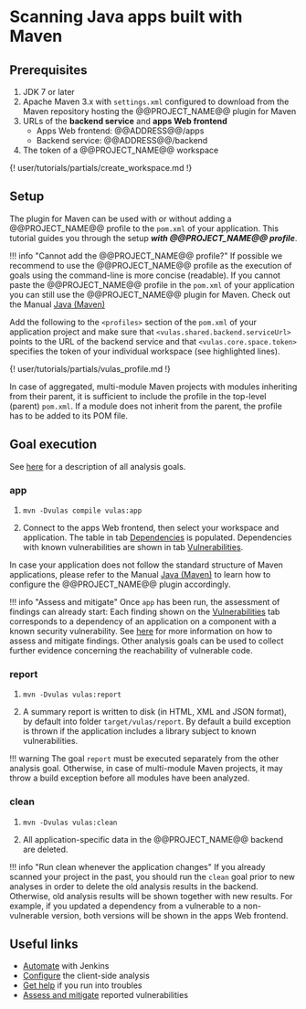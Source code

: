 # Scanning Java apps built with Maven

<!--

HP: Not needed in my option.

!!! info "Not using Maven?"

    If your Java application is not build with Maven, you can still use @@PROJECT_NAME@@.

    We have a dedicated tutorial showing [how to use @@PROJECT_NAME@@ with non-Maven Java applications](../tutorials/java_cli/),
    check that out!

-->

## Prerequisites

1. JDK 7 or later
2. Apache Maven 3.x with `settings.xml` configured to download from the Maven repository hosting the @@PROJECT_NAME@@ plugin for Maven
3. URLs of the **backend service** and **apps Web frontend**
	- Apps Web frontend: @@ADDRESS@@/apps
	- Backend service: @@ADDRESS@@/backend
4. The token of a @@PROJECT_NAME@@ workspace

{! user/tutorials/partials/create_workspace.md !}

## Setup

The plugin for Maven can be used with or without adding a @@PROJECT_NAME@@ profile to the `pom.xml` of your application. This tutorial guides you through the setup ***with @@PROJECT_NAME@@ profile***.

!!! info "Cannot add the @@PROJECT_NAME@@ profile?"
	If possible we recommend to use the @@PROJECT_NAME@@ profile as the execution of goals using the command-line is more concise (readable). If you cannot paste the @@PROJECT_NAME@@ profile in the `pom.xml` of your application you can still use the @@PROJECT_NAME@@ plugin for Maven. Check out the Manual [Java (Maven)](../../manuals/setup#maven)

Add the following to the `<profiles>` section of the `pom.xml` of your application project and make sure that `<vulas.shared.backend.serviceUrl>` points to the URL of the backend service and that `<vulas.core.space.token>` specifies the token of your individual workspace (see highlighted lines).

{! user/tutorials/partials/vulas_profile.md !}

In case of aggregated, multi-module Maven projects with modules inheriting from their parent, it is sufficient to include the profile in the top-level (parent) `pom.xml`. If a module does not inherit from the parent, the profile has to be added to its POM file.

## Goal execution

See [here](../../manuals/analysis/) for a description of all analysis goals.

### app

1. `mvn -Dvulas compile vulas:app`

2. Connect to the apps Web frontend, then select your workspace and application. The table in tab [Dependencies](../../manuals/frontend/#dependencies) is populated. Dependencies with known vulnerabilities are shown in tab [Vulnerabilities](../../manuals/frontend/#vulnerabilities).

In case your application does not follow the standard structure of Maven applications, please refer to the Manual [Java (Maven)](../../manuals/setup/#maven) to learn how to configure the @@PROJECT_NAME@@ plugin accordingly.

!!! info "Assess and mitigate"
	Once `app` has been run, the assessment of findings can already start: Each finding shown on the [Vulnerabilities](../../manuals/frontend/#vulnerabilities) tab corresponds to a dependency of an application on a component with a known security vulnerability. See [here](../../manuals/assess_and_mitigate/) for more information on how to assess and mitigate findings. Other analysis goals can be used to collect further evidence concerning the reachability of vulnerable code.

### report

1. `mvn -Dvulas vulas:report`

2. A summary report is written to disk (in HTML, XML and JSON format), by default into folder `target/vulas/report`. By default a build exception is thrown if the application includes a library subject to known vulnerabilities.

!!! warning
	The goal `report` must be executed separately from the other analysis goal. Otherwise, in case of multi-module Maven projects, it may throw a build exception before all modules have been analyzed.

### clean

1. `mvn -Dvulas vulas:clean`

2. All application-specific data in the @@PROJECT_NAME@@ backend are deleted.

!!! info "Run clean whenever the application changes"
	If you already scanned your project in the past, you should run the `clean` goal prior to new analyses in order to delete the old analysis results in the backend. Otherwise, old analysis results will be shown together with new results. For example, if you updated a dependency from a vulnerable to a non-vulnerable version, both versions will be shown in the apps Web frontend.

## Useful links

- [Automate](../../tutorials/jenkins_howto) with Jenkins
- [Configure](../../manuals/setup/) the client-side analysis
- [Get help](../../support) if you run into troubles
- [Assess and mitigate](../../manuals/assess_and_mitigate) reported vulnerabilities
